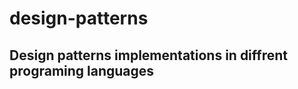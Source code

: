 design-patterns
===============

Design patterns implementations in diffrent programing languages
------------------------------------------------------------------
